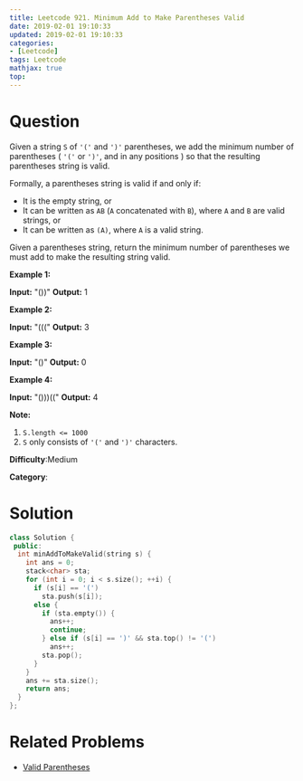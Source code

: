 ```yaml
---
title: Leetcode 921. Minimum Add to Make Parentheses Valid
date: 2019-02-01 19:10:33
updated: 2019-02-01 19:10:33
categories: 
- [Leetcode]
tags: Leetcode
mathjax: true
top:
---
```


# Question

Given a string `S`  of  `'('`  and  `')'`  parentheses, we add the minimum number of parentheses (  `'('`  or  `')'`, and in any positions ) so that the resulting parentheses string is valid.

Formally, a parentheses string is valid if and only if:

-   It is the empty string, or
-   It can be written as  `AB` (`A`  concatenated with  `B`), where  `A`  and  `B`  are valid strings, or
-   It can be written as  `(A)`, where  `A`  is a valid string.

Given a parentheses string, return the minimum number of parentheses we must add to make the resulting string valid.

**Example 1:**

**Input:** "())"
**Output:** 1

**Example 2:**

**Input:** "((("
**Output:** 3

**Example 3:**

**Input:** "()"
**Output:** 0

**Example 4:**

**Input:** "()))(("
**Output:** 4

**Note:**

1. `S.length <= 1000`
2. `S`  only consists of  `'('`  and  `')'`  characters.

**Difficulty**:Medium

**Category**:

<!-- more -->

# Solution

```cpp
class Solution {
 public:
  int minAddToMakeValid(string s) {
    int ans = 0;
    stack<char> sta;
    for (int i = 0; i < s.size(); ++i) {
      if (s[i] == '(')
        sta.push(s[i]);
      else {
        if (sta.empty()) {
          ans++;
          continue;
        } else if (s[i] == ')' && sta.top() != '(')
          ans++;
        sta.pop();
      }
    }
    ans += sta.size();
    return ans;
  }
};
```

# Related Problems

* [Valid Parentheses](../Leetcode-20-Valid-Parentheses/)